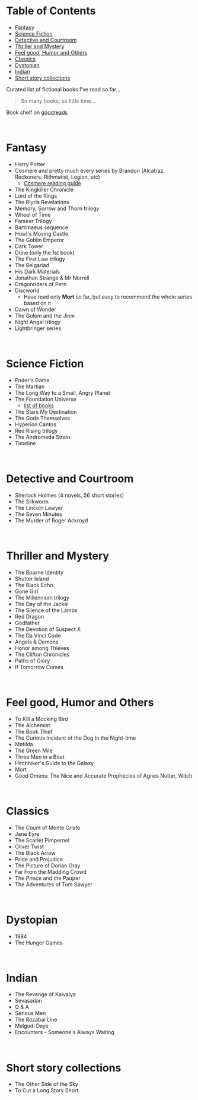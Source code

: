 # <a name="table-of-contents"></a>Table of Contents

* [Fantasy](#fantasy)
* [Science Fiction](#science-fiction)
* [Detective and Courtroom](#detective-and-courtroom)
* [Thriller and Mystery](#thriller-and-mystery)
* [Feel good, Humor and Others](#feel-good,-humor-and-others)
* [Classics](#classics)
* [Dystopian](#dystopian)
* [Indian](#indian)
* [Short story collections](#short-story-collections)

Curated list of fictional books I've read so far...

> So many books, so little time...

Book shelf on [goodreads](https://www.goodreads.com/review/list/49545669?shelf=read)

<br>

# <a name="fantasy"></a>Fantasy

* Harry Potter
* Cosmere and pretty much every series by Brandon (Alcatraz, Reckoners, Rithmatist, Legion, etc)
    * [Cosmere reading guide](http://botanicaxu.tumblr.com/post/144498644804/botanicaxu-edit-cosmere-books-reading-order)
* The Kingkiller Chronicle
* Lord of the Rings
* The Riyria Revelations
* Memory, Sorrow and Thorn trilogy
* Wheel of Time
* Farseer Trilogy
* Bartimaeus sequence
* Howl's Moving Castle
* The Goblin Emperor
* Dark Tower
* Dune (only the 1st book)
* The First Law trilogy
* The Belgariad
* His Dark Materials
* Jonathan Strange & Mr Norrell
* Dragonriders of Pern
* Discworld
    * Have read only **Mort** so far, but easy to recommend the whole series based on it
* Dawn of Wonder
* The Golem and the Jinni
* Night Angel trilogy
* Lightbringer series

<br>

# <a name="science-fiction"></a>Science Fiction

* Ender's Game
* The Martian
* The Long Way to a Small, Angry Planet
* The Foundation Universe
    * [list of books](https://en.wikipedia.org/wiki/Foundation_series#List_of_books_within_the_Foundation_Universe)
* The Stars My Destination
* The Gods Themselves
* Hyperion Cantos
* Red Rising trilogy
* The Andromeda Strain
* Timeline

<br>

# <a name="detective-and-courtroom"></a>Detective and Courtroom

* Sherlock Holmes (4 novels, 56 short stories)
* The Silkworm
* The Lincoln Lawyer
* The Seven Minutes
* The Murder of Roger Ackroyd

<br>

# <a name="thriller-and-mystery"></a>Thriller and Mystery

* The Bourne Identity
* Shutter Island
* The Black Echo
* Gone Girl
* The Millennium trilogy
* The Day of the Jackal
* The Silence of the Lambs
* Red Dragon
* Godfather
* The Devotion of Suspect X
* The Da Vinci Code
* Angels & Demons
* Honor among Thieves
* The Clifton Chronicles
* Paths of Glory
* If Tomorrow Comes

<br>

# <a name="feel-good,-humor-and-others"></a>Feel good, Humor and Others

* To Kill a Mocking Bird
* The Alchemist
* The Book Thief
* The Curious Incident of the Dog In the Night-time
* Matilda
* The Green Mile
* Three Men in a Boat
* Hitchhiker's Guide to the Galaxy
* Mort
* Good Omens: The Nice and Accurate Prophecies of Agnes Nutter, Witch

<br>

# <a name="classics"></a>Classics

* The Count of Monte Cristo
* Jane Eyre
* The Scarlet Pimpernel
* Oliver Twist
* The Black Arrow
* Pride and Prejudice
* The Picture of Dorian Gray
* Far From the Madding Crowd
* The Prince and the Pauper
* The Adventures of Tom Sawyer

<br>

# <a name="dystopian"></a>Dystopian

* 1984
* The Hunger Games

<br>

# <a name="indian"></a>Indian

* The Revenge of Kaivalya
* Sevasadan
* Q & A
* Serious Men
* The Rozabal Line
* Malgudi Days
* Encounters - Someone's Always Waiting

<br>

# <a name="short-story-collections"></a>Short story collections

* The Other Side of the Sky
* To Cut a Long Story Short
